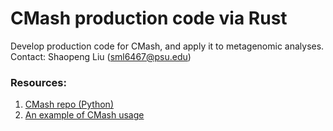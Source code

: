 # CMash production code via Rust
Develop production code for CMash, and apply it to metagenomic analyses.  
Contact: Shaopeng Liu (sml6467@psu.edu)

### Resources:
1. [CMash repo (Python)](https://github.com/dkoslicki/CMash)
2. [An example of CMash usage](https://github.com/KoslickiLab/CMASH-reproducibles)


